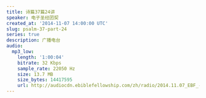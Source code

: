```yaml
---
title: 诗篇37篇24讲
speaker: 电子圣经团契
created_at: '2014-11-07 14:00:00 UTC'
slug: psalm-37-part-24
series: true
description: 广播电台
audio:
  mp3_low:
    length: '1:00:04'
    bitrate: 32 Kbps
    sample_rate: 22050 Hz
    size: 13.7 MB
    size_bytes: 14417595
    url: http://audiocdn.ebiblefellowship.com/zh/radio/2014.11.07_EBF_-_Psalm_37_Part_24.mp3
---
```

